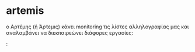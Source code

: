 # artemis
ο Αρτέμης (ή Άρτεμις) κάνει monitoring τις λίστες αλληλογραφίας μας και αναλαμβάνει να διεκπαιρεώνει διάφορες εργασίες:

:
